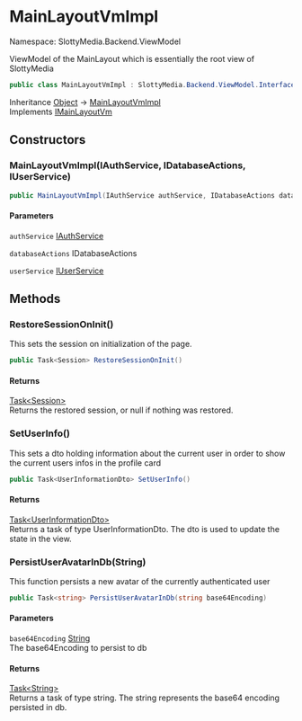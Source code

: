 # MainLayoutVmImpl

Namespace: SlottyMedia.Backend.ViewModel

ViewModel of the MainLayout which is essentially the root view of SlottyMedia

```csharp
public class MainLayoutVmImpl : SlottyMedia.Backend.ViewModel.Interfaces.IMainLayoutVm
```

Inheritance [Object](https://docs.microsoft.com/en-us/dotnet/api/system.object) → [MainLayoutVmImpl](./slottymedia.backend.viewmodel.mainlayoutvmimpl.md)<br>
Implements [IMainLayoutVm](./slottymedia.backend.viewmodel.interfaces.imainlayoutvm.md)

## Constructors

### **MainLayoutVmImpl(IAuthService, IDatabaseActions, IUserService)**

```csharp
public MainLayoutVmImpl(IAuthService authService, IDatabaseActions databaseActions, IUserService userService)
```

#### Parameters

`authService` [IAuthService](./slottymedia.backend.services.interfaces.iauthservice.md)<br>

`databaseActions` IDatabaseActions<br>

`userService` [IUserService](./slottymedia.backend.services.interfaces.iuserservice.md)<br>

## Methods

### **RestoreSessionOnInit()**

This sets the session on initialization of the page.

```csharp
public Task<Session> RestoreSessionOnInit()
```

#### Returns

[Task&lt;Session&gt;](https://docs.microsoft.com/en-us/dotnet/api/system.threading.tasks.task-1)<br>
Returns the restored session, or null if nothing was restored.

### **SetUserInfo()**

This sets a dto holding information about the current user in order to show the current users infos in the profile card

```csharp
public Task<UserInformationDto> SetUserInfo()
```

#### Returns

[Task&lt;UserInformationDto&gt;](https://docs.microsoft.com/en-us/dotnet/api/system.threading.tasks.task-1)<br>
Returns a task of type UserInformationDto. The dto is used to update the state in the view.

### **PersistUserAvatarInDb(String)**

This function persists a new avatar of the currently authenticated user

```csharp
public Task<string> PersistUserAvatarInDb(string base64Encoding)
```

#### Parameters

`base64Encoding` [String](https://docs.microsoft.com/en-us/dotnet/api/system.string)<br>
The base64Encoding to persist to db

#### Returns

[Task&lt;String&gt;](https://docs.microsoft.com/en-us/dotnet/api/system.threading.tasks.task-1)<br>
Returns a task of type string. The string represents the base64 encoding persisted in db.
